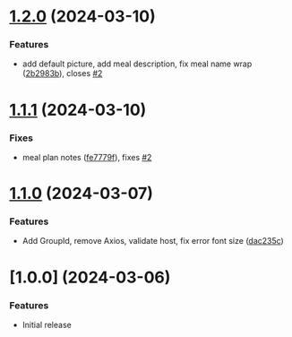 # [1.2.0](https://github.com/zanix/MMM-MealieMenu/compare/v1.1.1...v1.2.0) (2024-03-10)

### Features

- add default picture, add meal description, fix meal name wrap ([2b2983b](https://github.com/zanix/MMM-MealieMenu/commit/2b2983b38b653f6dd35de8990e9ddf4f4d5d0c76)), closes [#2](https://github.com/zanix/MMM-MealieMenu/issues/2)

# [1.1.1](https://github.com/zanix/MMM-MealieMenu/compare/v1.1.0...v1.1.1) (2024-03-10)

### Fixes

- meal plan notes ([fe7779f](https://github.com/zanix/MMM-MealieMenu/commit/fe7779f1f7ff2e3d6deebec502afde2b2c4d0892)), fixes [#2](https://github.com/zanix/MMM-MealieMenu/issues/2)

# [1.1.0](https://github.com/zanix/MMM-MealieMenu/compare/v1.0.0...v1.1.0) (2024-03-07)

### Features

- Add GroupId, remove Axios, validate host, fix error font size ([dac235c](https://github.com/zanix/MMM-MealieMenu/commit/dac235c0d7ae6dd54d6f9dc456b06f2db55fd2f6))

# [1.0.0] (2024-03-06)

### Features

- Initial release

<!-- markdownlint-disable-file -->
